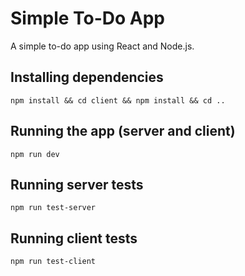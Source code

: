 # Simple To-Do App
A simple to-do app using React and Node.js.

## Installing dependencies
```
npm install && cd client && npm install && cd ..
``` 

## Running the app (server and client)
```
npm run dev
```

## Running server tests
```
npm run test-server
```

## Running client tests
```
npm run test-client
```
